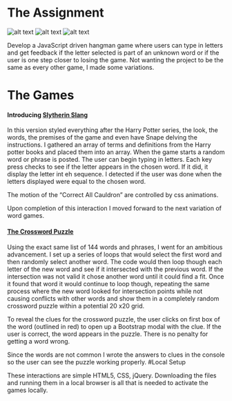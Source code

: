 # The Assignment
![alt text](https://img.shields.io/badge/uses-jQuery-blue.svg)  ![alt text](https://img.shields.io/badge/uses-Custom_CSS-blue.svg)  ![alt text](https://img.shields.io/badge/uses-Responsive_Design-blue.svg)

Develop a JavaScript driven hangman game where users can type in letters and get feedback if the letter selected is part of an unknown word or if the user is one step closer to losing the game. Not wanting the project to be the same as every other game, I made some variations.

# The Games
#### Introducing [Slytherin Slang](https://krtcotmo2.github.io/wordGames/)
In this version styled everything after the Harry Potter series, the look, the words, the premises of the game and even have Snape delving the instructions. I gathered an array of terms and definitions from the Harry potter books and placed them into an array. When the game starts a random word or phrase is posted. The user can begin typing in letters. Each key press checks to see if the letter appears in the chosen word. If it did, it display the letter int eh sequence. I detected if the user was done when the letters displayed were equal to the chosen word. 

The motion of the “Correct All Cauldron” are controlled by css animations.

Upon completion of this interaction I moved forward to the next variation of word games.

#### [The Crossword Puzzle](https://krtcotmo2.github.io/wordGames/intersection3.html)
Using the exact same list of 144 words and phrases, I went for an ambitious advancement. I set up a series of loops that would select the first word and then randomly select another word. The code would then loop though each letter of the new word and see if it intersected with the previous word. If the intersection was not valid it chose another word until it could find a fit. Once it found that word it would continue to loop though, repeating the same process where the new word looked for intersection points while not causing conflicts with other words and show them in a completely random crossword puzzle within a potential 20 x20 grid.

To reveal the clues for the crossword puzzle, the user clicks on first box of the word (outlined in red) to open up a Bootstrap modal with the clue. If the user is correct, the word appears in the puzzle. There is no penalty for getting a word wrong. 

Since the words are not common I wrote the answers to clues in the console so the user can see the puzzle working properly. 
#Local Setup

These interactions are simple HTML5, CSS, jQuery. Downloading the files and running them in a local browser is all that is needed to activate the games locally.
 

